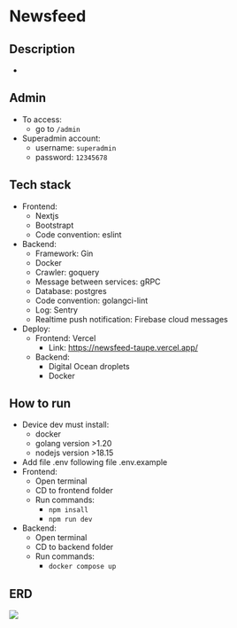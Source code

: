# Newsfeed
## Description
- 
## Admin
- To access: 
  - go to `/admin`
- Superadmin account: 
  - username: `superadmin`
  - password: `12345678`
## Tech stack
- Frontend: 
  - Nextjs
  - Bootstrapt
  - Code convention: eslint
- Backend: 
  - Framework: Gin
  - Docker
  - Crawler: goquery
  - Message between services: gRPC
  - Database: postgres
  - Code convention: golangci-lint
  - Log: Sentry
  - Realtime push notification: Firebase cloud messages
- Deploy: 
  - Frontend: Vercel
    - Link: https://newsfeed-taupe.vercel.app/
  - Backend: 
    - Digital Ocean droplets
    - Docker
## How to run
- Device dev must install: 
  - docker
  - golang version >1.20
  - nodejs version >18.15
- Add file .env following file .env.example
- Frontend: 
  - Open terminal
  - CD to frontend folder
  - Run commands:
    - `npm insall`
    - `npm run dev`
- Backend: 
  - Open terminal
  - CD to backend folder
  - Run commands:
    - `docker compose up`
## ERD
[![](https://mermaid.ink/img/pako:eNrNVtuO2jAQ_ZXIz4C4LJfNG6VslXZLVoFVpWol5I0HsOrYkeOUUuDf1yQhhDhLV-oD5CGQGV_OnDMezxb5ggCyEcjPFC8lDl64pZ_n6dibWtv04_BEIClmFiXW07eTVdEAIoWD0PIlYAVkjpVV5Y5DcslNgEHmLvgjJSlfWrHem-MADEeIo2gtJDEcEGDKDGuEmTKMUjCYH1a3HrK49umP5z6Or8KAATFBZ1gJRL6koaKCn-F-GnvfnenUcSfX0c8UgyuqNoY5ALUS5N9hFcAnWukISkpN3Jnz4IyGs6vFXO3Xk002fMGVZsQAeUjyitiG3swZ6UScT91nbzS-EUm1oAw-KF3qY5T_MowL0OtXemiAl4UNqOZMLkFaC8GYWAMxSFAipH4FfyNv-OPxSqXMLEAilj4kEec4P0SHL_GazdUmNEnHUlFfHwtCf7_rq5Yrn3lBtuOYSlRHJ471SZaRGa6_AhIfdy4l9E0I8r95fNokjF8ZjVZgFjSTnTTajL1onmVFkrtWKXndyVf30-3cQlVT9FuWp5y8wEnJl59lDut5ToIv4oqimOR9UhfPeRnOxl9czxnfGjMZvpn75IyujS1jUM9bCrkplsZL0NO-b7er13e7rAWykzsLU17si_aHEduzZqM0rrDStnRFl0bmab5Ptz3WbFvnig6Q--AuStU8BWhcjrb1Ckzw5UxY71yfGZ6jPUdycfwuU_S0_JnOOe48LQs4UA0FIHU_SnSTnWTEC1Ir0LQjW_8lsMCxbkvRC9_robpYiOmG-8heYBZBDaXKZ615bg0x_ymE_lYyTj-RvUV_kF3v9HuNu2ar1xq0OoNBd9CpoY02D1rNRrPTvu92Or12u9Xr72vob7JCu9G96_abbf26a_fv-4Pu_g1OR7WP?type=png)](https://mermaid.live/edit#pako:eNrNVtuO2jAQ_ZXIz4C4LJfNG6VslXZLVoFVpWol5I0HsOrYkeOUUuDf1yQhhDhLV-oD5CGQGV_OnDMezxb5ggCyEcjPFC8lDl64pZ_n6dibWtv04_BEIClmFiXW07eTVdEAIoWD0PIlYAVkjpVV5Y5DcslNgEHmLvgjJSlfWrHem-MADEeIo2gtJDEcEGDKDGuEmTKMUjCYH1a3HrK49umP5z6Or8KAATFBZ1gJRL6koaKCn-F-GnvfnenUcSfX0c8UgyuqNoY5ALUS5N9hFcAnWukISkpN3Jnz4IyGs6vFXO3Xk002fMGVZsQAeUjyitiG3swZ6UScT91nbzS-EUm1oAw-KF3qY5T_MowL0OtXemiAl4UNqOZMLkFaC8GYWAMxSFAipH4FfyNv-OPxSqXMLEAilj4kEec4P0SHL_GazdUmNEnHUlFfHwtCf7_rq5Yrn3lBtuOYSlRHJ471SZaRGa6_AhIfdy4l9E0I8r95fNokjF8ZjVZgFjSTnTTajL1onmVFkrtWKXndyVf30-3cQlVT9FuWp5y8wEnJl59lDut5ToIv4oqimOR9UhfPeRnOxl9czxnfGjMZvpn75IyujS1jUM9bCrkplsZL0NO-b7er13e7rAWykzsLU17si_aHEduzZqM0rrDStnRFl0bmab5Ptz3WbFvnig6Q--AuStU8BWhcjrb1Ckzw5UxY71yfGZ6jPUdycfwuU_S0_JnOOe48LQs4UA0FIHU_SnSTnWTEC1Ir0LQjW_8lsMCxbkvRC9_robpYiOmG-8heYBZBDaXKZ615bg0x_ymE_lYyTj-RvUV_kF3v9HuNu2ar1xq0OoNBd9CpoY02D1rNRrPTvu92Or12u9Xr72vob7JCu9G96_abbf26a_fv-4Pu_g1OR7WP)